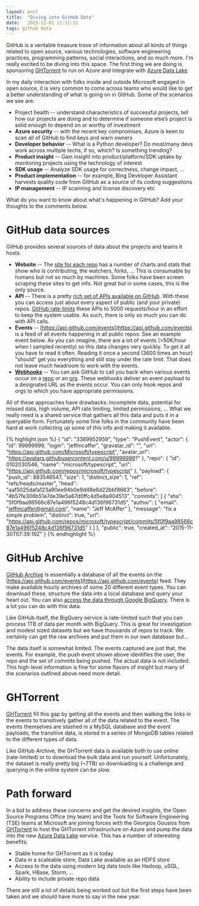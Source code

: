 ```yaml
---
layout: post
title:  "Diving into GitHub Data"
date:   2015-12-01 11:11:11
tags: github data
---
```


GitHub is a veritable treasure trove of information about all kinds of things related to open source, various technologies, software engineering practices, programming patterns, social interactions, and so much more. I'm really excited to be diving into this space.  The first thing we are doing is sponsoring [GHTorrent](http://ghtorrent.org) to run on Azure and integrate with [Azure Data Lake](https://azure.microsoft.com/en-us/solutions/data-lake/)

<!--more-->

In my daily interaction with folks inside and outside Microsoft engaged in open source, it is very common to come across teams who would like to get a better understanding of what is going on in GitHub.  Some of the scenarios we see are:

* Project health -- understand characteristics of successful projects, tell how our projects are doing and to determine if someone else’s project is solid enough to depend on or worthy of investment
*	**Azure security** -- with the recent key compromises, Azure is keen to scan all of GitHub to find keys and warn owners
*	**Developer behavior** -- What is a Python developer?  Do most/many devs work across multiple techs, if so, which?  Is something trending?
*	**Product insight** -- Gain insight into product/platform/SDK uptake by monitoring projects using the technology of interest
*	**SDK usage** -- Analyze SDK usage for correctness, change impact, ...
*	**Product implementation** -- for example, Bing Developer Assistant harvests quality code from GitHub as a source of its coding suggestions
*	**IP management** -- IP scanning and license discovery etc

What do you want to know about what's happening in GitHub?  Add your thoughts to the comments below.

# GitHub data sources
GitHub provides several sources of data about the projects and teams it hosts.

* **Website** -- The [site for each repo](https://github.com/Microsoft/TypeScript/graphs/) has a number of charts and stats that show who is contributing, the watchers, forks, ...  This is consumable by humans but not so much by machines.  Some folks have been screen scraping these sites to get info. Not great but in some cases, this is the only source.
* **API** -- There is a pretty [rich set of APIs available on GitHub](https://developer.github.com/v3/).  With these you can access just about every aspect of  public (and your private) repos.  [GitHub rate-limits](https://developer.github.com/v3/rate_limit/) these APIs to 5000 requests/hour in an effort to keep the system usable.  As such, there is only so much you can do with API calls.
* **Events** -- [https://api.github.com/events](https://api.github.com/events) is a feed of all events happening in all public repos.  See an example event below.  As you can imagine, there are a lot of events (>50K/hour when I sampled recently) so this data changes very quickly.  To get it all you have to read it often.  Reading it once a second (3600 times an hour) "should" get you everything and still stay under the rate limit.  That does not leave much headroom to work with the events.
* **[Webhooks](https://developer.github.com/webhooks/)** -- You can ask GitHub to call you back when various events occur on a [repo](https://developer.github.com/v3/repos/hooks/) or an [org](https://developer.github.com/v3/orgs/hooks/).  These webhooks deliver an event payload to a designated URL as the events occur.  You can only hook repos and orgs to which you have appropriate permissions.

All of these approaches have drawbacks: incomplete data, potential for missed data, high volume, API rate limiting, limited permissions, ...  What we really need is a shared service that gathers all this data and puts it in a queryable form.  Fortunately some fine folks in the community have been hard at work collecting up some of this info and making it available.

{% highlight json %}
{
  "id": "3389952959",
  "type": "PushEvent",
  "actor": {
    "id": 99999999,
    "login": "jeffmcaffer",
    "gravatar_id": "",
    "url": "https://api.github.com/Microsoft/typescript",
    "avatar_url": "https://avatars.githubusercontent.com/u/99999999?"
  },
  "repo": {
    "id": 0102030546,
    "name": "microsoft/typescript",
    "url": "https://api.github.com/repos/microsoft/typescript"
  },
  "payload": {
    "push_id": 883546547,
    "size": 1,
    "distinct_size": 1,
    "ref": "refs/heads/master",
    "head": "aaf5025dafa123a90ee94b0e9d48e6d22bbf8663",
    "before": "4b57fe306b51e7de39e5a67d0ffc4d5e8a904513",
    "commits": [
      {
        "sha": "5f0f9aa98566c87e1a496f5248c4d136f96731d5",
        "author": {
          "email": "jeffmcaffer@gmail.com",
          "name": "Jeff McAffer"
        },
        "message": "fix a simple problem",
        "distinct": true,
        "url": "https://api.github.com/repos/microsoft/typescript/commits/5f0f9aa98566c87e1a496f5248c4d136f96731d5"
      }
    ]
  },
  "public": true,
  "created_at": "2015-11-30T07:39:19Z"
}
{% endhighlight %}

# GitHub Archive
[GitHub Archive](http://githubarchive.org) is essentially a database of all the events on the [https://api.github.com/events](https://api.github.com/events) feed.  They make available hourly archives of some 20 different event types. You can download these, structure the data into a local database and query your heart out.  You can also [access the data through Google BigQuery](https://www.githubarchive.org/#bigquery).  There is a lot you can do with this data.

Like GitHub itself, the BigQuery service is rate-limited such that you can process 1TB of data per month with BigQuery.  This is great for investigation and modest sized datasets but we have thousands of repos to track.  We certainly can get the raw archives and put them in our own database but...

The data itself is somewhat limited.  The events captured are just that, the events. For example, the push event shown above identifies the user, the repo and the set of commits being pushed. The actual data is not included.  This high-level information is fine for some flavors of insight but many of the scenarios outlined above need more detail.  

# GHTorrent
[GHTorrent](http://ghtorrent.org) fill this gap by getting all the events and then walking the links in the events to transitively gather all of the data related to the event.  The events themselves are stashed in a MySQL database and the event payloads, the transitive data, is stored in a series of MongoDB tables related to the different types of data.

Like GitHub Archive, the GHTorrent data is available both to use online (rate-limited) or to download the bulk data and run yourself.  Unfortunately, the dataset is really pretty big (~7TB) so downloading is a challenge and querying in the online system can be slow.

# Path forward
In a bid to address these concerns and get the desired insights, the Open Source Programs Office (my team) and the Tools for Software Engineering (TSE) teams at Microsoft are joining forces with the Georgios Gousios from [GHTorrent](http://ghtorrent.org) to host the GHTorrent infrastructure on Azure and pump the data into the new [Azure Data Lake](https://azure.microsoft.com/en-us/solutions/data-lake/) service.  This has a number of interesting benefits:

* Stable home for GHTorrent as it is today
* Data in a scaleable store, Data Lake available as an HDFS store
* Access to the data using modern big data tools like Hadoop, uSQL, Spark, HBase, Storm, ...
* Ability to include private repo data

There are still a lot of details being worked out but the first steps have been taken and we should have more to say in the new year.
